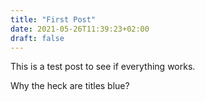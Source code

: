 ```yaml
---
title: "First Post"
date: 2021-05-26T11:39:23+02:00
draft: false
---
```


This is a test post to see if everything works.

Why the heck are titles blue?
